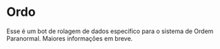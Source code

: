 # Ordo
Esse é um bot de rolagem de dados específico para o sistema de Ordem Paranormal. Maiores informações em breve.